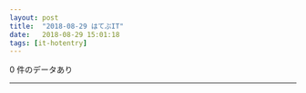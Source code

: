 ```yaml
---
layout: post
title:  "2018-08-29 はてぶIT"
date:   2018-08-29 15:01:18
tags: [it-hotentry]
---
```

0 件のデータあり

<hr>
